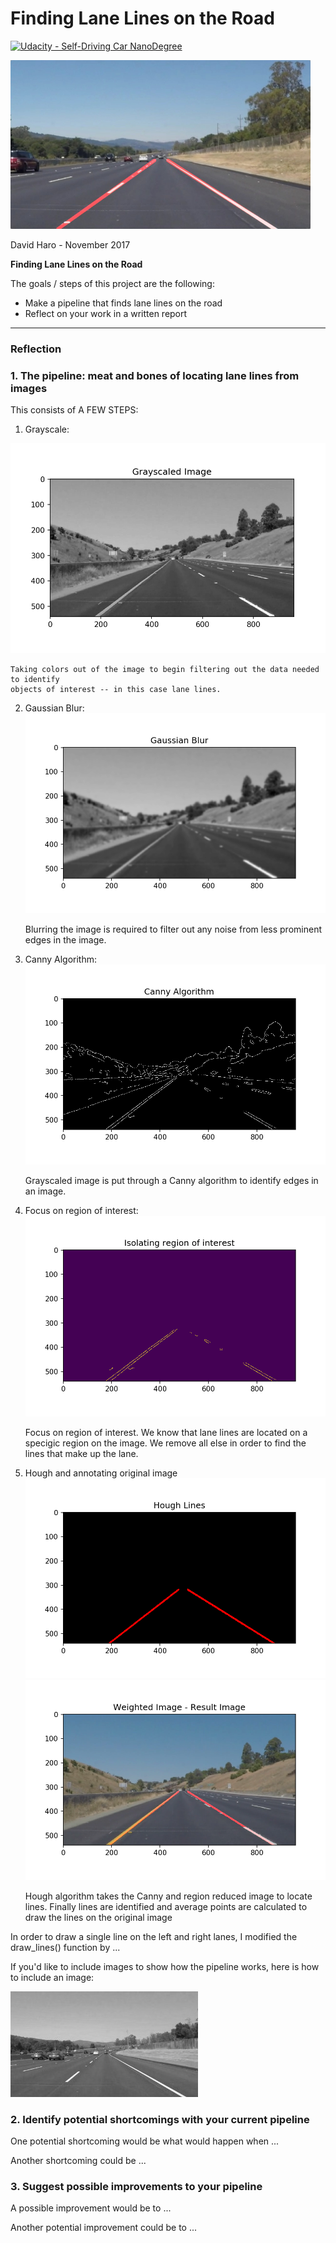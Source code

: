 
# **Finding Lane Lines on the Road** 
[![Udacity - Self-Driving Car NanoDegree](https://s3.amazonaws.com/udacity-sdc/github/shield-carnd.svg)](http://www.udacity.com/drive)

<img src="examples/laneLines_thirdPass.jpg" width="480" alt="Combined Image" />


David Haro - November 2017

**Finding Lane Lines on the Road**

The goals / steps of this project are the following:
* Make a pipeline that finds lane lines on the road
* Reflect on your work in a written report


[//]: # (Image References)

[image1]: ./examples/grayscale.jpg "Grayscale"
[gold]: ./result_images/gold.png "Gold"
[gray]: ./result_images/grayscaled.png "Gray"
[blur]: ./result_images/Gaussian_blur.png "Blur"
[canny]: ./result_images/Canny.png "Canny"
[roi]: ./result_images/Region_of_interest.png "roi"
[hough]: ./result_images/Hough.png "Hough"
[result]: ./result_images/Result.png "Result"

---

### Reflection

### 1. The pipeline: meat and bones of locating lane lines from images

This consists of A FEW STEPS:
1. Grayscale: 

![gray]

    Taking colors out of the image to begin filtering out the data needed to identify
    objects of interest -- in this case lane lines.
    
2. Gaussian Blur:
![blur]

    Blurring the image is required to filter out any noise from less prominent edges in the image.

3. Canny Algorithm:
![canny]

    Grayscaled image is put through a Canny algorithm to identify edges in an image.
    
4. Focus on region of interest:
![roi]

    Focus on region of interest. We know that lane lines are located on a specigic region on the image. We remove all else
    in order to find the lines that make up the lane.


5. Hough and annotating original image
![hough] ![result]

    Hough algorithm takes the Canny and region reduced image to locate lines. Finally lines are identified and average points
    are calculated to draw the lines on the original image

In order to draw a single line on the left and right lanes, I modified the draw_lines() function by ...

If you'd like to include images to show how the pipeline works, here is how to include an image: 

![alt text][image1]


### 2. Identify potential shortcomings with your current pipeline


One potential shortcoming would be what would happen when ... 

Another shortcoming could be ...


### 3. Suggest possible improvements to your pipeline

A possible improvement would be to ...

Another potential improvement could be to ...

